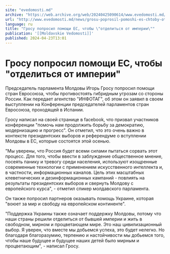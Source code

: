 ```yaml
---
site: "evedomosti.md"
archive: "https://web.archive.org/web/20240425090614/www.evedomosti.md/news/grosu-poprosil-pomoshi-es-chtoby-otdelitsya-ot-imperii"
url: "http://www.evedomosti.md/news/grosu-poprosil-pomoshi-es-chtoby-otdelitsya-ot-imperii"
language: ru
title: "Гросу попросил помощи ЕС, чтобы \"отделиться от империи\""
publication: '[[Moldavskie Vedomosti]]'
published: 2024-04-23T13:01
---
```


# Гросу попросил помощи ЕС, чтобы "отделиться от империи"

Председатель парламента Молдовы Игорь Гросу попросил помощи стран Евросоюза, чтобы противостоять гибридным угрозам со стороны России. Как передает агентство "ИНФОТАГ", об этом он заявил в своем выступлении на Конференции председателей парламентов стран Евросоюза, проходящей в Испании.

Гросу написал на своей странице в facebook, что призвал участников конференции "помочь нам продолжить борьбу за демократию, модернизацию и прогресс". Он отметил, что это очень важно в контексте президентских выборов и референдуме о вступлении Молдовы в ЕС, которые состоятся этой осенью.

"Мы уверены, что Россия будет всеми силами пытаться сорвать этот процесс. Для того, чтобы ввести в заблуждение общественное мнение, посеять панику и тревогу среди населения, используют изощренные современные технологии с применением искусственного интеллекта и, в частности, информационных каналов. Цель этих масштабных клеветнических и дезинформационных кампаний - повлиять на результаты президентских выборов и свернуть Молдову с европейского курса", - отметил спикер молдавского парламента.

Он также попросил партнеров оказывать помощь Украине, которая "воюет за мир и свободу на европейском континенте".

"Поддержка Украины также означает поддержку Молдовы, потому что наши страны решили отделиться от бывшей империи и жить в свободном, мирном и процветающем мире. Это наш цивилизационный выбор. Я уверен, что вместе мы добьемся успеха, это будет нелегко. Но благодаря благоразумию, терпению и настойчивости мы добьемся того, чтобы наше будущее и будущее наших детей было мирным и процветающим", - написал Гросу.